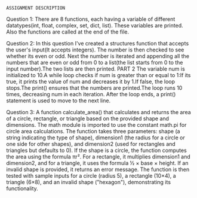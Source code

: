     ASSIGNMENT DESCRIPTION
Question 1:
There are 8 functions, each having a variable of different datatypes(int, float, complex, set, dict, list). These variables are printed. Also the functions are called at the end of the file.

Question 2:
In this question I've created a structures function that accepts the user's input(It accepts integers). The number is then checked to see whether its even or odd. Next the number is iterated and appending all the numbers that are even or odd from 0 to a list(the list starts from 0 to the input number).The two lists are then printed.
PART 2
The variable num is initialized to 10.A while loop checks if num is greater than or equal to 1:If its true, it prints the value of num and decreases it by 1.If false, the loop stops.The print() ensures that the numbers are printed.The loop runs 10 times, decreasing num in each iteration. After the loop ends, a print() statement is used to move to the next line.

Question 3:
A function calculate_area() that calculates and returns the area of a circle, rectangle, or triangle based on the provided shape and dimensions. The math module is imported to use the constant math.pi for circle area calculations. The function takes three parameters: shape (a string indicating the type of shape), dimension1 (the radius for a circle or one side for other shapes), and dimension2 (used for rectangles and triangles but defaults to 0). If the shape is a circle, the function computes the area using the formula πr². For a rectangle, it multiplies dimension1 and dimension2, and for a triangle, it uses the formula ½ × base × height. If an invalid shape is provided, it returns an error message. The function is then tested with sample inputs for a circle (radius 5), a rectangle (10×4), a triangle (6×8), and an invalid shape ("hexagon"), demonstrating its functionality.
